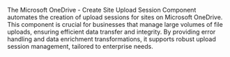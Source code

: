 The Microsoft OneDrive - Create Site Upload Session Component automates the creation of upload sessions for sites on Microsoft OneDrive. This component is crucial for businesses that manage large volumes of file uploads, ensuring efficient data transfer and integrity. By providing error handling and data enrichment transformations, it supports robust upload session management, tailored to enterprise needs.
